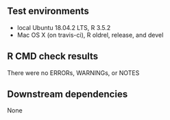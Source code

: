 ## Test environments
* local Ubuntu 18.04.2 LTS, R 3.5.2
* Mac OS X (on travis-ci), R oldrel, release, and devel

## R CMD check results
There were no ERRORs, WARNINGs, or NOTES

## Downstream dependencies
None
